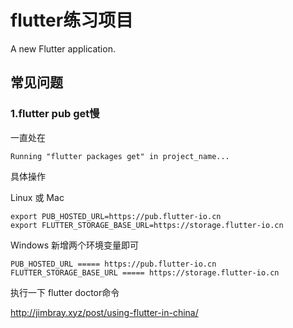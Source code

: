 # flutter练习项目

A new Flutter application.

## 常见问题

### 1.flutter pub get慢  
一直处在

```
Running "flutter packages get" in project_name...
```
具体操作

Linux 或 Mac

```
export PUB_HOSTED_URL=https://pub.flutter-io.cn
export FLUTTER_STORAGE_BASE_URL=https://storage.flutter-io.cn
```
Windows
新增两个环境变量即可

```
PUB_HOSTED_URL ===== https://pub.flutter-io.cn
FLUTTER_STORAGE_BASE_URL ===== https://storage.flutter-io.cn
```
执行一下 flutter doctor命令

http://jimbray.xyz/post/using-flutter-in-china/
